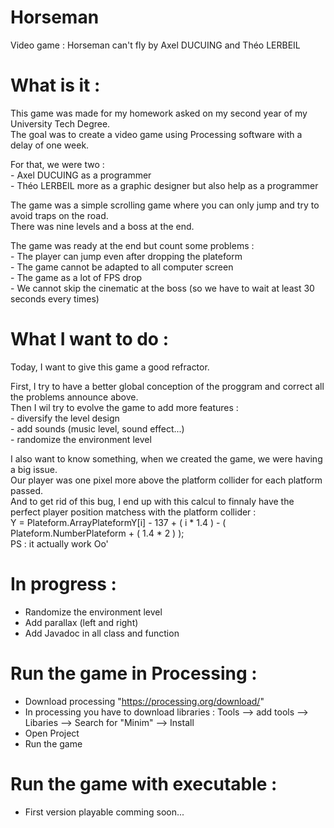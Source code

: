 # Horseman
Video game : Horseman can't fly by Axel DUCUING and Théo LERBEIL

# What is it :
  This game was made for my homework asked on my second year of my University Tech Degree.  
  The goal was to create a video game using Processing software with a delay of one week.

  For that, we were two :  
    - Axel DUCUING as a programmer  
    - Théo LERBEIL more as a graphic designer but also help as a programmer

  The game was a simple scrolling game where you can only jump and try to avoid traps on the road.  
  There was nine levels and a boss at the end.

  The game was ready at the end but count some problems :  
    - The player can jump even after dropping the plateform  
    - The game cannot be adapted to all computer screen  
    - The game as a lot of FPS drop  
    - We cannot skip the cinematic at the boss (so we have to wait at least 30 seconds every times)

# What I want to do :
  Today, I want to give this game a good refractor.

  First, I try to have a better global conception of the proggram and correct all the problems announce above.  
  Then I wil try to evolve the game to add more features :  
    - diversify the level design  
    - add sounds (music level, sound effect...)  
    - randomize the environment level
    
  I also want to know something, when we created the game, we were having a big issue.  
  Our player was one pixel more above the platform collider for each platform passed.     
  And to get rid of this bug, I end up with this calcul to finnaly have the perfect player position matchess with the platform collider :   
  Y = Plateform.ArrayPlateformY[i] - 137 + ( i * 1.4 ) - ( Plateform.NumberPlateform + ( 1.4 * 2 ) );  
  PS : it actually work Oo'
    
# In progress :
  - Randomize the environment level
  - Add parallax (left and right)
  - Add Javadoc in all class and function

# Run the game in Processing :
  - Download processing "https://processing.org/download/"
  - In processing you have to download libraries : Tools --> add tools --> Libaries --> Search for "Minim" --> Install
  - Open Project
  - Run the game
  
# Run the game with executable :
  - First version playable comming soon...
